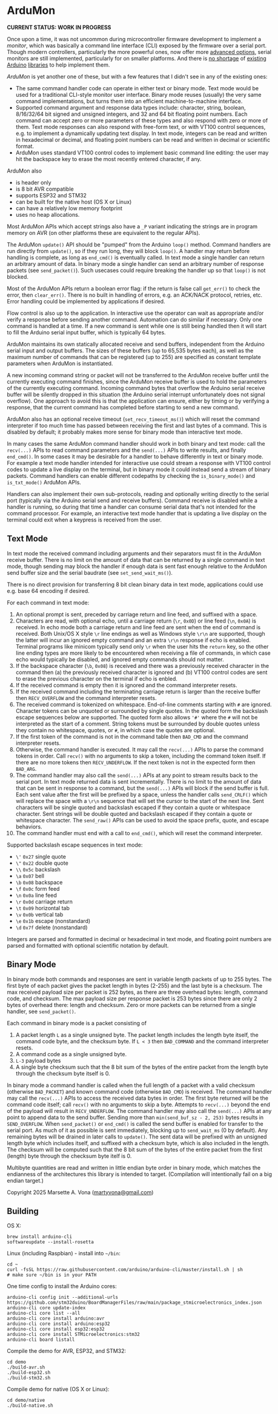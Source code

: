 <div style="width: 50em"> 

# ArduMon

**CURRENT STATUS: WORK IN PROGRESS**

Once upon a time, it was not uncommon during microcontroller firmware development to implement a *monitor*, which was basically a command line interface (CLI) exposed by the firmware over a serial port.  Though modern controllers, particularly the more powerful ones, now offer more [advanced options](https://www.st.com/en/development-tools/stm32cubemonitor.html), serial monitors are still implemented, particularly for on smaller platforms.  And there is [no shortage](https://github.com/gpb01/SerialCmd) of [existing](https://github.com/ppedro74/Arduino-SerialCommands) [Arduino](https://github.com/argandas/SerialCommand) [libraries](https://github.com/naszly/Arduino-StaticSerialCommands) to help implement them.

*ArduMon* is yet another one of these, but with a few features that I didn't see in any of the existing ones:

* The same command handler code can operate in either text or binary mode.  Text mode would be used for a traditional CLI-style monitor user interface.  Binary mode reuses (usually) the very same command implementations, but turns them into an efficient machine-to-machine interface.
* Supported command argument and response data types include: character, string, boolean, 8/16/32/64 bit signed and unsigned integers, and 32 and 64 bit floating point numbers.  Each command can accept zero or more parameters of these types and also respond with zero or more of them.  Text mode responses can also respond with free-form text, or with VT100 control sequences, e.g. to implement a dynamically updating text display.  In text mode, integers can be read and written in hexadecimal or decimal, and floating point numbers can be read and written in decimal or scientific format.
* ArduMon uses standard VT100 control codes to implement basic command line editing: the user may hit the backspace key to erase the most recently entered character, if any.

ArduMon also
* is header only
* is 8 bit AVR compatible
* supports ESP32 and STM32
* can be built for the native host (OS X or Linux)
* can have a relatively low memory footprint
* uses no heap allocations.

Most ArduMon APIs which accept strings also have a `_P` variant indicating the strings are in program memory on AVR (on other platforms these are equivalent to the regular APIs).

The ArduMon `update()` API should be "pumped" from the Arduino `loop()` method.  Command handlers are run directly from `update()`, so if they run long, they will block `loop()`.  A handler may return before handling is complete, as long as `end_cmd()` is eventually called. In text mode a single handler can return an arbitrary amount of data.  In binary mode a single handler can send an arbitrary number of response packets (see `send_packet()`).  Such usecases could require breaking the handler up so that `loop()` is not blocked.

Most of the ArduMon APIs return a boolean error flag: if the return is false call `get_err()` to check the error, then `clear_err()`.  There is no built in handling of errors, e.g. an ACK/NACK protocol, retries, etc.  Error handling could be implemented by applications if desired.

Flow control is also up to the application.  In interactive use the operator can wait as appropriate and/or verify a response before sending another command.  Automation can do similar if necessary.  Only one command is handled at a time.  If a new command is sent while one is still being handled then it will start to fill the Arduino serial input buffer, which is typically 64 bytes.

ArduMon maintains its own statically allocated receive and send buffers, independent from the Arduino serial input and output buffers.  The sizes of these buffers (up to 65,535 bytes each), as well as the maximum number of commands that can be registered (up to 255) are specified as constant template parameters when ArduMon is instantiated.

A new incoming command string or packet will not be transferred to the ArduMon receive buffer until the currently executing command finishes, since the ArduMon receive buffer is used to hold the parameters of the currently executing command.  Incoming command bytes that overflow the Arduino serial receive buffer will be silently dropped in this situation (the Arduino serial interrupt unfortunately does not signal overflow).  One approach to avoid this is that the application can ensure, either by timing or by verifying a response, that the current command has completed before starting to send a new command.

ArduMon also has an optional receive timeout (`set_recv_timeout_ms()`) which will reset the command interpreter if too much time has passed between receiving the first and last bytes of a command.  This is disabled by default; it probably makes more sense for binary mode than interactive text mode.

In many cases the same ArduMon command handler should work in both binary and text mode: call the `recv(...)` APIs to read command parameters and the `send(...)` APIs to write results, and finally `end_cmd()`.  In some cases it may be desirable for a handler to behave differently in text or binary mode.  For example a text mode handler intended for interactive use could stream a response with VT100 control codes to update a live display on the terminal, but in binary mode it could instead send a stream of binary packets.  Command handlers can enable different codepaths by checking the `is_binary_mode()` and `is_txt_mode()` ArduMon APIs.

Handlers can also implement their own sub-protocols, reading and optionally writing directly to the serial port (typically via the Arduino serial send and receive buffers).  Command receive is disabled while a handler is running, so during that time a handler can consume serial data that's not intended for the command processor.  For example, an interactive text mode handler that is updating a live display on the terminal could exit when a keypress is received from the user.

## Text Mode

In text mode the received command including arguments and their separators must fit in the ArduMon receive buffer.  There is no limit on the amount of data that can be returned by a single command in text mode, though sending may block the handler if enough data is sent fast enough relative to the ArduMon send buffer size and the serial baudrate (see `set_send_wait_ms()`).

There is no direct provision for transferring 8 bit clean binary data in text mode, applications could use e.g. base 64 encoding if desired.

For each command in text mode:

1.  An optional prompt is sent, preceded by carriage return and line feed, and suffixed with a space.
1.  Characters are read, with optional echo, until a carriage return (`\r`, `0x0D`) or line feed (`\n`, `0x0A`) is
    received. In echo mode both a carriage return and line feed are sent when the end of command is received.  Both
    Unix/OS X style `\r` line endings as well as Windows style `\r\n` are supported, though the latter will incur an
    ignored empty command and an extra `\r\n` response if echo is enabled.  Terminal programs like minicom typically
    send only `\r` when the user hits the `return` key, so the other line ending types are more likely to be encountered
    when receiving a file of commands, in which case echo would typically be disabled, and ignored empty commands should    not matter.
1.  If the backspace character (`\b`, `0x08`) is received and there was a previously received character in the command
    then (a) the previously received character is ignored and (b) VT100 control codes are sent to erase the previous
    character on the terminal if echo is enbled.
1.  If the received command is empty then it is ignored and the command interpreter resets.
1.  If the received command including the terminating carriage return is larger than the receive buffer then
    `RECV_OVERFLOW` and the command interpreter resets.
1.  The received command is tokenized on whitespace.  End-of-line comments starting with `#` are ignored.  Character
    tokens can be unquoted or surrounded by single quotes.  In the quoted form the backslash escape sequences below
    are supported.  The quoted form also allows `'#'` where the `#` will not be interpreted as the start of a comment.
    String tokens must be surrounded by double quotes unless they contain no whitespace, quotes, or `#`, in which case
    the quotes are optional.
1.  If the first token of the command is not in the command table then `BAD_CMD` and the command interpreter resets.
1.  Otherwise, the command handler is executed.  It may call the `recv(...)` APIs to parse the command tokens in order.
    Call `recv()` with no arguments to skip a token, including the command token itself.  If there are no more tokens
    then `RECV_UNDERFLOW`.  If the next token is not in the expected form then `BAD_ARG`.
1.  The command handler may also call the `send(...)` APIs at any point to stream results back to the serial port.  In
    text mode returned data is sent incrementally.  There is no limit to the amount of data that can be sent in
    response to a command, but the `send(...)` APIs will block if the send buffer is full. Each sent value after the
    first will be prefixed by a space, unless the handler calls `send_CRLF()` which will replace the space with a
    `\r\n` sequence that will set the cursor to the start of the next line.  Sent characters will be single quoted and
    backslash escaped if they contain a quote or whitespace character. Sent strings will be double quoted and backslash
    escaped if they contain a quote or whitespace character.  The `send_raw()` APIs can be used to avoid the space
    prefix, quote, and escape behaviors.
1.  The command handler must end with a call to `end_cmd()`, which will reset the command interpreter.


Supported backslash escape sequences in text mode:

* `\'` `0x27` single quote
* `\"` `0x22` double quote
* `\\` `0x5c` backslash
* `\a` `0x07` bell
* `\b` `0x08` backspace
* `\f` `0x0c` form feed
* `\n` `0x0a` line feed
* `\r` `0x0d` carriage return
* `\t` `0x09` horizontal tab
* `\v` `0x0b` vertical tab
* `\e` `0x1b` escape (nonstandard)
* `\d` `0x7f` delete (nonstandard)


Integers are parsed and formatted in decimal or hexadecimal in text mode, and floating point numbers are parsed and formatted with optional scientific notation by default.

## Binary Mode

In binary mode both commands and responses are sent in variable length packets of up to 255 bytes.  The first byte of each packet gives the packet length in bytes (2-255) and the last byte is a checksum.  The max received payload size per packet is 252 bytes, as there are three overhead bytes: length, command code, and checksum.  The max payload size per response packet is 253 bytes since there are only 2 bytes of overhead there: length and checksum.  Zero or more packets can be returned from a single handler, see `send_packet()`.

Each command in binary mode is a packet consisting of

1.  A packet length `L` as a single unsigned byte.  The packet length includes the length byte itself, the command code
    byte, and the checksum byte.  If `L < 3` then `BAD_COMMAND` and the command interpreter resets.
2.  A command code as a single unsigned byte.
3.  `L-3` payload bytes
4.  A single byte checksum such that the 8 bit sum of the bytes of the entire packet from the length byte through the
    checksum byte itself is 0.

In binary mode a command handler is called when the full length of a packet with a valid checksum (otherwise `BAD_PACKET`) and known command code (otherwise `BAD_CMD`) is received.  The command handler may call the `recv(...)` APIs to access the received data bytes in order.  The first byte returned will be the command code itself; call `recv()` with no arguments to skip a byte.  Attempts to `recv(...)` beyond the end of the payload will result in `RECV_UNDERFLOW`.  The command handler may also call the `send(...)` APIs at any point to append data to the send buffer.  Sending more than `min(send_buf_sz - 2, 253)` bytes results in `SEND_OVERFLOW`.  When `send_packet()` or `end_cmd()` is called the send buffer is enabled for transfer to the serial port.  As much of it as possible is sent immediately, blocking up to `send_wait_ms` (0 by default).  Any remaining bytes will be drained in later calls to `update()`. The sent data will be prefixed with an unsigned length byte which includes itself, and suffixed with a checksum byte, which is also included in the length.  The checksum will be computed such that the 8 bit sum of the bytes of the entire packet from the first (length) byte through the checksum byte itelf is 0.

Multibyte quantities are read and written in little endian byte order in binary mode, which matches the endianness of the architectures this library is intended to target.  (Compilation will intentionally fail on a big endian target.)

Copyright 2025 Marsette A. Vona (martyvona@gmail.com)

## Building

OS X:
```
brew install arduino-cli
softwareupdate --install-rosetta
```

Linux (including Raspbian) - install into `~/bin`:
```
cd ~
curl -fsSL https://raw.githubusercontent.com/arduino/arduino-cli/master/install.sh | sh
# make sure ~/bin is in your PATH
```

One time config to install the Arduino cores:
```
arduino-cli config init --additional-urls https://github.com/stm32duino/BoardManagerFiles/raw/main/package_stmicroelectronics_index.json
arduino-cli core update-index
arduino-cli core list --all
arduino-cli core install arduino:avr
arduino-cli core install arduino:esp32
arduino-cli core install esp32:esp32
arduino-cli core install STMicroelectronics:stm32
arduino-cli board listall
```

Compile the demo for AVR, ESP32, and STM32:
```
cd demo
./build-avr.sh
./build-esp32.sh
./build-stm32.sh
```

Compile demo for native (OS X or Linux):
```
cd demo/native
./build-native.sh
```

